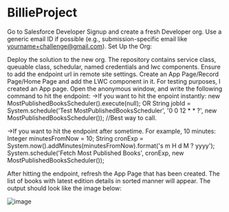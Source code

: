 # BillieProject

Go to Salesforce Developer Signup and create a fresh Developer org.
Use a generic email ID if possible (e.g., submission-specific email like yourname+challenge@gmail.com).
Set Up the Org:

Deploy the solution to the new org.
The repository contains service class, queuable class, schedular, named credentials and lwc components.
Ensure to add the endpoint url in remote site settings.
Create an App Page/Record Page/Home Page and add the LWC component in it.
For testing purposes, I created an App page.
Open the anonymous window, and write the following command to hit the endpoint:
->If you want to hit the enpoint instantly:
new MostPublishedBooksScheduler().execute(null); 
OR
String jobId = System.schedule('Test MostPublishedBooksScheduler', '0 0 12 * * ?', new MostPublishedBooksScheduler()); //Best way to call.

->If you want to hit the endpoint after sometime. For example, 10 minutes:
Integer minutesFromNow = 10;
String cronExp = System.now().addMinutes(minutesFromNow).format('s m H d M ? yyyy');
System.schedule('Fetch Most Published Books', cronExp, new MostPublishedBooksScheduler());

After hitting the endpoint, refresh the App Page that has been created. The list of books with latest edition details in sorted manner will appear.
The output should look like the image below:

![image](https://github.com/user-attachments/assets/f0b881f0-db8a-4c7f-892f-fd4e47d4e043)


